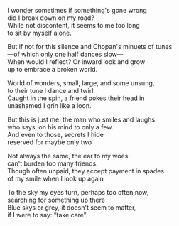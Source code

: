 I wonder sometimes if something's gone wrong  
did I break down on my road?  
While not discontent, it seems to me too long  
to sit by myself alone.  

But if not for this silence and Chopan's minuets of tunes  
—of which only one half dances slow—  
When would I reflect? Or inward look and grow  
up to embrace a broken world.  

World of wonders, small, large, and some unsung,  
to their tune I dance and twirl.  
Caught in the spin, a friend pokes their head in  
unashamed I grin like a loon.  

But this is just me: the man who smiles and laughs  
who says, on his mind to only a few.  
And even to those, secrets I hide  
reserved for maybe only two  

Not always the same, the ear to my woes:  
can't burden too many friends.  
Though often unpaid, they accept payment in spades  
of my smile when I look up again 

To the sky my eyes turn, perhaps too often now,  
searching for something up there  
Blue skys or grey, it doesn't seem to matter,  
if I were to say: “take care”.


